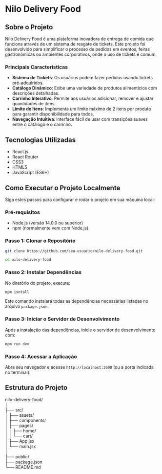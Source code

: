 # Nilo Delivery Food


## Sobre o Projeto

Nilo Delivery Food é uma plataforma inovadora de entrega de comida que funciona através de um sistema de resgate de tickets. Este projeto foi desenvolvido para simplificar o processo de pedidos em eventos, feiras gastronômicas ou ambientes corporativos, onde o uso de tickets é comum.

### Principais Características

- **Sistema de Tickets**: Os usuários podem fazer pedidos usando tickets pré-adquiridos.
- **Catálogo Dinâmico**: Exibe uma variedade de produtos alimentícios com descrições detalhadas.
- **Carrinho Interativo**: Permite aos usuários adicionar, remover e ajustar quantidades de itens.
- **Limite de Itens**: Implementa um limite máximo de 2 itens por produto para garantir disponibilidade para todos.
- **Navegação Intuitiva**: Interface fácil de usar com transições suaves entre o catálogo e o carrinho.


## Tecnologias Utilizadas

- React.js
- React Router
- CSS3
- HTML5
- JavaScript (ES6+)

## Como Executar o Projeto Localmente

Siga estes passos para configurar e rodar o projeto em sua máquina local:

### Pré-requisitos

- Node.js (versão 14.0.0 ou superior)
- npm (normalmente vem com Node.js)

### Passo 1: Clonar o Repositório
```bash
git clone https://github.com/seu-usuario/nilo-delivery-food.git

cd nilo-delivery-food
```



### Passo 2: Instalar Dependências

No diretório do projeto, execute:

```bash
npm isntall
```

Este comando instalará todas as dependências necessárias listadas no arquivo `package.json`.


### Passo 3: Iniciar o Servidor de Desenvolvimento

Após a instalação das dependências, inicie o servidor de desenvolvimento com:

```bash
npm run dev
```


### Passo 4: Acessar a Aplicação

Abra seu navegador e acesse `http://localhost:3000` (ou a porta indicada no terminal).


## Estrutura do Projeto
nilo-delivery-food/  
│  
├── src/  
│ ├── assets/  
│ ├── components/  
│ ├── pages/  
│ │ ├── home/  
│ │ └── cart/  
│ ├── App.jsx  
│ └── main.jsx  
│  
├── public/  
├── package.json  
└── README.md  